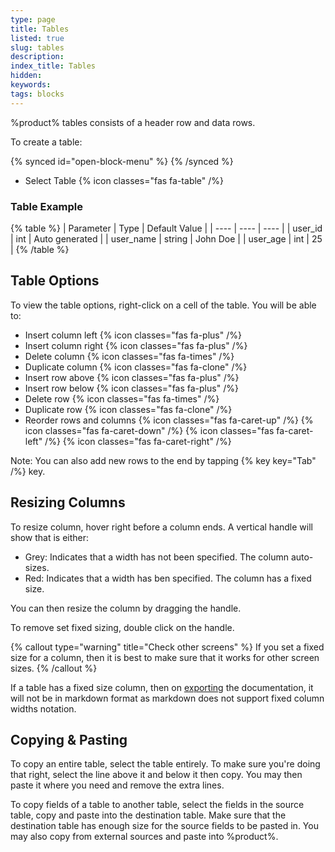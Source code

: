```yaml
---
type: page
title: Tables
listed: true
slug: tables
description: 
index_title: Tables
hidden: 
keywords: 
tags: blocks
---
```


%product% tables consists of a header row and data rows.

To create a table:

{% synced id="open-block-menu" %}
{% /synced %}

- Select Table {% icon classes="fas fa-table" /%}

### Table Example

{% table %}
| Parameter | Type | Default Value | 
| ---- | ---- | ---- | 
| user_id | int | Auto generated | 
| user_name | string | John Doe | 
| user_age | int | 25 | 
{% /table %}

## Table Options

To view the table options, right-click on a cell of the table. You will be able to:

- Insert column left {% icon classes="fas fa-plus" /%}
- Insert column right {% icon classes="fas fa-plus" /%}
- Delete column {% icon classes="fas fa-times" /%}
- Duplicate column {% icon classes="fas fa-clone" /%}
- Insert row above {% icon classes="fas fa-plus" /%}
- Insert row below {% icon classes="fas fa-plus" /%}
- Delete row {% icon classes="fas fa-times" /%}
- Duplicate row {% icon classes="fas fa-clone" /%}
- Reorder rows and columns {% icon classes="fas fa-caret-up" /%} {% icon classes="fas fa-caret-down" /%} {% icon classes="fas fa-caret-left" /%} {% icon classes="fas fa-caret-right" /%}

Note: You can also add new rows to the end by tapping {% key key="Tab" /%} key.

## Resizing Columns

To resize column, hover right before a column ends. A vertical handle will show that is either:

- Grey: Indicates that a width has not been specified. The column auto-sizes.
- Red: Indicates that a width has ben specified. The column has a fixed size.

You can then resize the column by dragging the handle.

To remove set fixed sizing, double click on the handle.

{% callout type="warning" title="Check other screens" %}
If you set a fixed size for a column, then it is best to make sure that it works for other screen sizes.
{% /callout %}

If a table has a fixed size column, then on [exporting](/support-center/exporting-documentation) the documentation, it will not be in markdown format as markdown does not support fixed column widths notation.

## Copying & Pasting

To copy an entire table, select the table entirely. To make sure you're doing that right, select the line above it and below it then copy. You may then paste it where you need and remove the extra lines.

To copy fields of a table to another table, select the fields in the source table, copy and paste into the destination table. Make sure that the destination table has enough size for the source fields to be pasted in. You may also copy from external sources and paste into %product%.